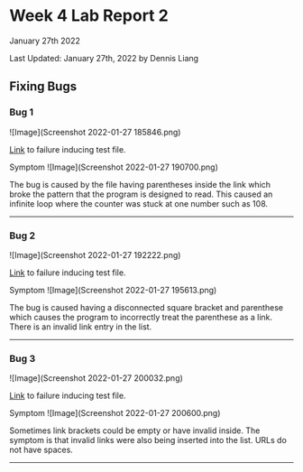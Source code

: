 # Week 4 Lab Report 2
January 27th 2022

Last Updated: January 27th, 2022 by Dennis Liang

## Fixing Bugs
### Bug 1
![Image](Screenshot 2022-01-27 185846.png)

[Link](https://github.com/dennisliang01/markdown-parse/blob/164a14b8a68b439ac981942f0a83614a4e069945/test-file-2.md) to failure inducing test file.

Symptom
![Image](Screenshot 2022-01-27 190700.png)

The bug is caused by the file having parentheses inside the link which broke the pattern that the program is designed to read. This caused an infinite loop where the counter was stuck at one number such as 108.


---

### Bug 2
![Image](Screenshot 2022-01-27 192222.png)

[Link](https://github.com/dennisliang01/markdown-parse/blob/main/breaking-test-file-2.md) to failure inducing test file.

Symptom
![Image](Screenshot 2022-01-27 195613.png)

The bug is caused having a disconnected square bracket and parenthese which causes the program to incorrectly treat the parenthese as a link. There is an invalid link entry in the list.

---

### Bug 3
![Image](Screenshot 2022-01-27 200032.png)

[Link](https://github.com/dennisliang01/markdown-parse/blob/main/breaking-test-file-3.md) to failure inducing test file.

Symptom
![Image](Screenshot 2022-01-27 200600.png)

Sometimes link brackets could be empty or have invalid inside. The symptom is that invalid links were also being inserted into the list. URLs do not have spaces.

---
